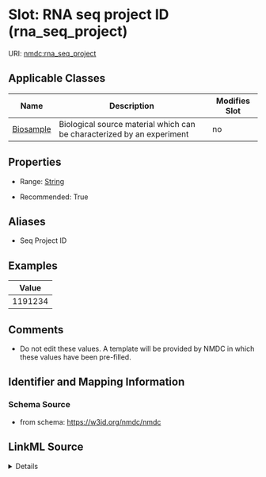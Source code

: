 # Slot: RNA seq project ID (rna_seq_project)

URI: [nmdc:rna_seq_project](https://w3id.org/nmdc/rna_seq_project)



<!-- no inheritance hierarchy -->




## Applicable Classes

| Name | Description | Modifies Slot |
| --- | --- | --- |
[Biosample](Biosample.md) | Biological source material which can be characterized by an experiment |  no  |







## Properties

* Range: [String](String.md)

* Recommended: True



## Aliases


* Seq Project ID




## Examples

| Value |
| --- |
| 1191234 |

## Comments

* Do not edit these values. A template will be provided by NMDC in which these values have been pre-filled.

## Identifier and Mapping Information







### Schema Source


* from schema: https://w3id.org/nmdc/nmdc




## LinkML Source

<details>
```yaml
name: rna_seq_project
title: RNA seq project ID
comments:
- Do not edit these values. A template will be provided by NMDC in which these values
  have been pre-filled.
examples:
- value: '1191234'
from_schema: https://w3id.org/nmdc/nmdc
aliases:
- Seq Project ID
rank: 1
string_serialization: '{text}'
alias: rna_seq_project
domain_of:
- Biosample
slot_group: JGI-Metatranscriptomics
range: string
recommended: true

```
</details>